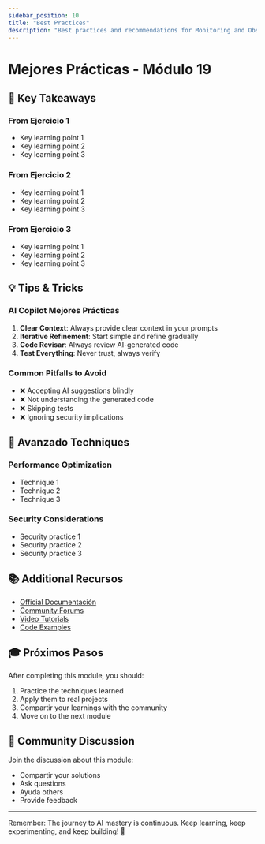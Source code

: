 ```yaml
---
sidebar_position: 10
title: "Best Practices"
description: "Best practices and recommendations for Monitoring and Observability"
---
```


# Mejores Prácticas - Módulo 19

## 🎯 Key Takeaways

### From Ejercicio 1
- Key learning point 1
- Key learning point 2
- Key learning point 3

### From Ejercicio 2
- Key learning point 1
- Key learning point 2
- Key learning point 3

### From Ejercicio 3
- Key learning point 1
- Key learning point 2
- Key learning point 3

## 💡 Tips & Tricks

### AI Copilot Mejores Prácticas
1. **Clear Context**: Always provide clear context in your prompts
2. **Iterative Refinement**: Start simple and refine gradually
3. **Code Revisar**: Always review AI-generated code
4. **Test Everything**: Never trust, always verify

### Common Pitfalls to Avoid
- ❌ Accepting AI suggestions blindly
- ❌ Not understanding the generated code
- ❌ Skipping tests
- ❌ Ignoring security implications

## 🚀 Avanzado Techniques

### Performance Optimization
- Technique 1
- Technique 2
- Technique 3

### Security Considerations
- Security practice 1
- Security practice 2
- Security practice 3

## 📚 Additional Recursos

- [Official Documentación](#)
- [Community Forums](#)
- [Video Tutorials](#)
- [Code Examples](#)

## 🎓 Próximos Pasos

After completing this module, you should:
1. Practice the techniques learned
2. Apply them to real projects
3. Compartir your learnings with the community
4. Move on to the next module

## 💬 Community Discussion

Join the discussion about this module:
- Compartir your solutions
- Ask questions
- Ayuda others
- Provide feedback

---

Remember: The journey to AI mastery is continuous. Keep learning, keep experimenting, and keep building! 🚀
